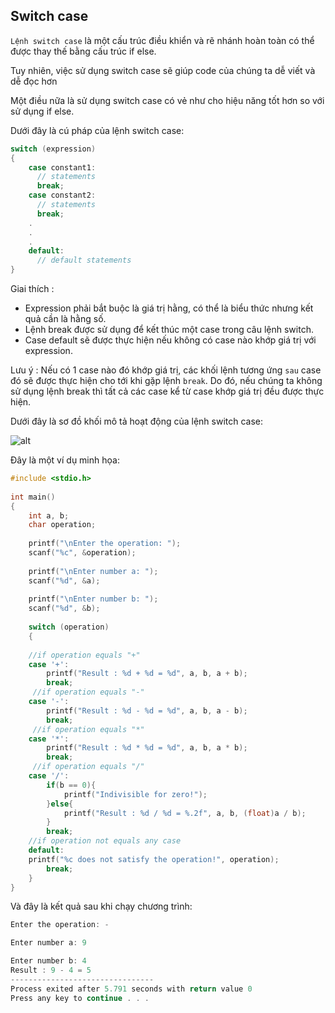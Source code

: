 ## Switch case

`Lệnh switch case` là một cấu trúc điều khiển và rẽ nhánh hoàn toàn có thể được thay thế bằng cấu trúc if else.

Tuy nhiên, việc sử dụng switch case sẽ giúp code của chúng ta dễ viết và dễ đọc hơn

Một điều nữa là sử dụng switch case có vẻ như cho hiệu năng tốt hơn so với sử dụng if else.

Dưới đây là cú pháp của lệnh switch case:

```c
switch (expression)
{
    case constant1:
      // statements
      break;
    case constant2:
      // statements
      break;
    .
    .
    .
    default:
      // default statements
}
```
Giai thích :

* Expression phải bắt buộc là giá trị hằng, có thể là biểu thức nhưng kết quả cần là hằng số.
* Lệnh break được sử dụng để kết thúc một case trong câu lệnh switch.
* Case default sẽ được thực hiện nếu không có case nào khớp giá trị với expression.

Lưu ý : Nếu có 1 case nào đó khớp giá trị, các khối lệnh tương ứng `sau` case đó sẽ được thực hiện cho tới khi gặp lệnh `break`. Do đó, nếu chúng ta không sử dụng lệnh break thì tất cả các case kể từ case khớp giá trị đều được thực hiện.

Dưới đây là sơ đồ khối mô tả hoạt động của lệnh switch case:

![alt](https://github.com/AnestLearning/Course-C-Fundamentals/blob/master/Images/lenh-switch-case-trong-c.jpg)

Đây là một ví dụ minh họa:

```c
#include <stdio.h>
 
int main()
{
    int a, b;
    char operation;
    
    printf("\nEnter the operation: ");
    scanf("%c", &operation);
 
    printf("\nEnter number a: ");
    scanf("%d", &a);
    
    printf("\nEnter number b: ");
    scanf("%d", &b);
 
    switch (operation)
    {
    	
    //if operation equals "+"
    case '+':
        printf("Result : %d + %d = %d", a, b, a + b);
        break;
     //if operation equals "-"
    case '-':
        printf("Result : %d - %d = %d", a, b, a - b);
        break;
     //if operation equals "*"
    case '*':
        printf("Result : %d * %d = %d", a, b, a * b);
        break;
     //if operation equals "/"
    case '/':
        if(b == 0){
            printf("Indivisible for zero!");
        }else{
            printf("Result : %d / %d = %.2f", a, b, (float)a / b);
        }
        break;
 	//if operation not equals any case
    default:
    printf("%c does not satisfy the operation!", operation);
        break;
    }
}
```
Và đây là kết quả sau khi chạy chương trình:

```c
Enter the operation: -

Enter number a: 9

Enter number b: 4
Result : 9 - 4 = 5
--------------------------------
Process exited after 5.791 seconds with return value 0
Press any key to continue . . .
```



